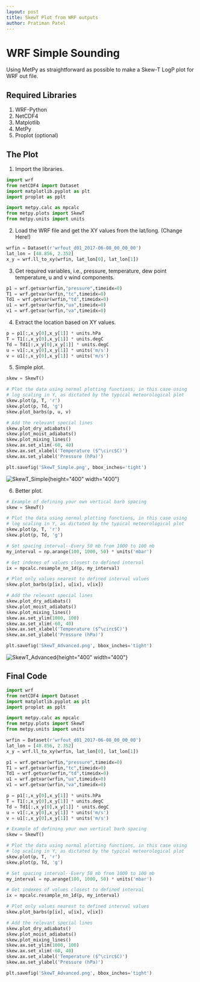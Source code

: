 ```yaml
---
layout: post
title: SkewT Plot from WRF outputs
author: Pratiman Patel
---
```


# WRF Simple Sounding

Using MetPy as straightforward as possible to make a Skew-T LogP plot
for WRF out file.

## Required Libraries

1.  WRF-Python
2.  NetCDF4
3.  Matplotlib
4.  MetPy
5.  Proplot (optional)

## The Plot
1.  Import the libraries.

``` python
import wrf
from netCDF4 import Dataset
import matplotlib.pyplot as plt
import proplot as pplt

import metpy.calc as mpcalc
from metpy.plots import SkewT
from metpy.units import units
```

2.  Load the WRF file and get the XY values from the lat/long. (Change Here!)

``` python
wrfin = Dataset(r'wrfout_d01_2017-06-08_00_00_00')
lat_lon = [48.856, 2.352]
x_y = wrf.ll_to_xy(wrfin, lat_lon[0], lat_lon[1])
```

3.  Get required variables, i.e., pressure, temperature, dew point    temperature, u and v wind components.

``` python
p1 = wrf.getvar(wrfin,"pressure",timeidx=0)
T1 = wrf.getvar(wrfin,"tc",timeidx=0)
Td1 = wrf.getvar(wrfin,"td",timeidx=0)
u1 = wrf.getvar(wrfin,"ua",timeidx=0)
v1 = wrf.getvar(wrfin,"va",timeidx=0)
```

4.  Extract the location based on XY values.

``` python
p = p1[:,x_y[0],x_y[1]] * units.hPa
T = T1[:,x_y[0],x_y[1]] * units.degC
Td = Td1[:,x_y[0],x_y[1]] * units.degC
u = v1[:,x_y[0],x_y[1]] * units('m/s')
v = u1[:,x_y[0],x_y[1]] * units('m/s')
```

5.  Simple plot.

``` python
skew = SkewT()

# Plot the data using normal plotting functions, in this case using
# log scaling in Y, as dictated by the typical meteorological plot
skew.plot(p, T, 'r')
skew.plot(p, Td, 'g')
skew.plot_barbs(p, u, v)

# Add the relevant special lines
skew.plot_dry_adiabats()
skew.plot_moist_adiabats()
skew.plot_mixing_lines()
skew.ax.set_xlim(-60, 40)
skew.ax.set_xlabel('Temperature ($^\circ$C)')
skew.ax.set_ylabel('Pressure (hPa)')

plt.savefig('SkewT_Simple.png', bbox_inches='tight')
```

![SkewT_Simple](/uploads/2021/08/05/SkewT_Simple.png){height="400"
width="400"}

6.  Better plot.

``` python
# Example of defining your own vertical barb spacing
skew = SkewT()

# Plot the data using normal plotting functions, in this case using
# log scaling in Y, as dictated by the typical meteorological plot
skew.plot(p, T, 'r')
skew.plot(p, Td, 'g')

# Set spacing interval--Every 50 mb from 1000 to 100 mb
my_interval = np.arange(100, 1000, 50) * units('mbar')

# Get indexes of values closest to defined interval
ix = mpcalc.resample_nn_1d(p, my_interval)

# Plot only values nearest to defined interval values
skew.plot_barbs(p[ix], u[ix], v[ix])

# Add the relevant special lines
skew.plot_dry_adiabats()
skew.plot_moist_adiabats()
skew.plot_mixing_lines()
skew.ax.set_ylim(1000, 100)
skew.ax.set_xlim(-60, 40)
skew.ax.set_xlabel('Temperature ($^\circ$C)')
skew.ax.set_ylabel('Pressure (hPa)')

plt.savefig('SkewT_Advanced.png', bbox_inches='tight')
```

![SkewT_Advanced](/uploads/2021/08/05/SkewT_Advanced.png){height="400"
width="400"}

## Final Code

``` python
import wrf
from netCDF4 import Dataset
import matplotlib.pyplot as plt
import proplot as pplt

import metpy.calc as mpcalc
from metpy.plots import SkewT
from metpy.units import units

wrfin = Dataset(r'wrfout_d01_2017-06-08_00_00_00')
lat_lon = [48.856, 2.352]
x_y = wrf.ll_to_xy(wrfin, lat_lon[0], lat_lon[1])

p1 = wrf.getvar(wrfin,"pressure",timeidx=0)
T1 = wrf.getvar(wrfin,"tc",timeidx=0)
Td1 = wrf.getvar(wrfin,"td",timeidx=0)
u1 = wrf.getvar(wrfin,"ua",timeidx=0)
v1 = wrf.getvar(wrfin,"va",timeidx=0)

p = p1[:,x_y[0],x_y[1]] * units.hPa
T = T1[:,x_y[0],x_y[1]] * units.degC
Td = Td1[:,x_y[0],x_y[1]] * units.degC
u = v1[:,x_y[0],x_y[1]] * units('m/s')
v = u1[:,x_y[0],x_y[1]] * units('m/s')

# Example of defining your own vertical barb spacing
skew = SkewT()

# Plot the data using normal plotting functions, in this case using
# log scaling in Y, as dictated by the typical meteorological plot
skew.plot(p, T, 'r')
skew.plot(p, Td, 'g')

# Set spacing interval--Every 50 mb from 1000 to 100 mb
my_interval = np.arange(100, 1000, 50) * units('mbar')

# Get indexes of values closest to defined interval
ix = mpcalc.resample_nn_1d(p, my_interval)

# Plot only values nearest to defined interval values
skew.plot_barbs(p[ix], u[ix], v[ix])

# Add the relevant special lines
skew.plot_dry_adiabats()
skew.plot_moist_adiabats()
skew.plot_mixing_lines()
skew.ax.set_ylim(1000, 100)
skew.ax.set_xlim(-60, 40)
skew.ax.set_xlabel('Temperature ($^\circ$C)')
skew.ax.set_ylabel('Pressure (hPa)')

plt.savefig('SkewT_Advanced.png', bbox_inches='tight')
```
